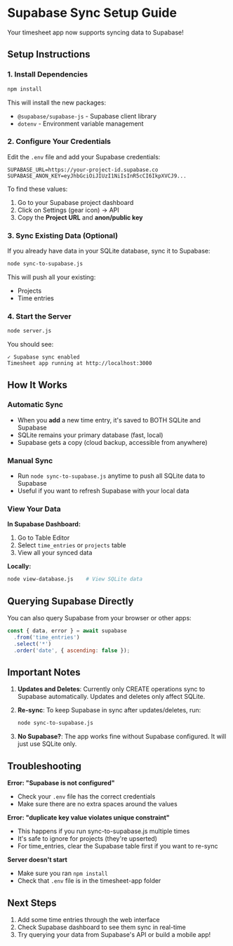 # Supabase Sync Setup Guide

Your timesheet app now supports syncing data to Supabase!

## Setup Instructions

### 1. Install Dependencies

```bash
npm install
```

This will install the new packages:
- `@supabase/supabase-js` - Supabase client library
- `dotenv` - Environment variable management

### 2. Configure Your Credentials

Edit the `.env` file and add your Supabase credentials:

```env
SUPABASE_URL=https://your-project-id.supabase.co
SUPABASE_ANON_KEY=eyJhbGciOiJIUzI1NiIsInR5cCI6IkpXVCJ9...
```

To find these values:
1. Go to your Supabase project dashboard
2. Click on Settings (gear icon) → API
3. Copy the **Project URL** and **anon/public key**

### 3. Sync Existing Data (Optional)

If you already have data in your SQLite database, sync it to Supabase:

```bash
node sync-to-supabase.js
```

This will push all your existing:
- Projects
- Time entries

### 4. Start the Server

```bash
node server.js
```

You should see:
```
✓ Supabase sync enabled
Timesheet app running at http://localhost:3000
```

## How It Works

### Automatic Sync
- When you **add** a new time entry, it's saved to BOTH SQLite and Supabase
- SQLite remains your primary database (fast, local)
- Supabase gets a copy (cloud backup, accessible from anywhere)

### Manual Sync
- Run `node sync-to-supabase.js` anytime to push all SQLite data to Supabase
- Useful if you want to refresh Supabase with your local data

### View Your Data

**In Supabase Dashboard:**
1. Go to Table Editor
2. Select `time_entries` or `projects` table
3. View all your synced data

**Locally:**
```bash
node view-database.js    # View SQLite data
```

## Querying Supabase Directly

You can also query Supabase from your browser or other apps:

```javascript
const { data, error } = await supabase
  .from('time_entries')
  .select('*')
  .order('date', { ascending: false });
```

## Important Notes

1. **Updates and Deletes**: Currently only CREATE operations sync to Supabase automatically. Updates and deletes only affect SQLite.

2. **Re-sync**: To keep Supabase in sync after updates/deletes, run:
   ```bash
   node sync-to-supabase.js
   ```

3. **No Supabase?**: The app works fine without Supabase configured. It will just use SQLite only.

## Troubleshooting

**Error: "Supabase is not configured"**
- Check your `.env` file has the correct credentials
- Make sure there are no extra spaces around the values

**Error: "duplicate key value violates unique constraint"**
- This happens if you run sync-to-supabase.js multiple times
- It's safe to ignore for projects (they're upserted)
- For time_entries, clear the Supabase table first if you want to re-sync

**Server doesn't start**
- Make sure you ran `npm install`
- Check that `.env` file is in the timesheet-app folder

## Next Steps

1. Add some time entries through the web interface
2. Check Supabase dashboard to see them sync in real-time
3. Try querying your data from Supabase's API or build a mobile app!
